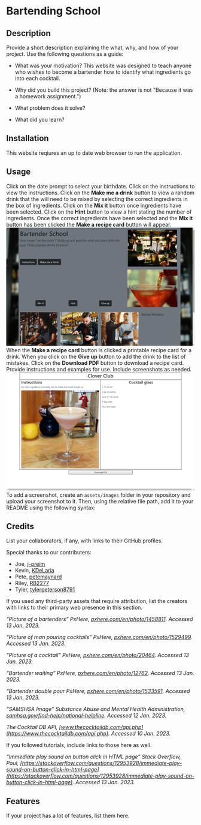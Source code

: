 # Bartending School

## Description

Provide a short description explaining the what, why, and how of your project. Use the following questions as a guide:

- What was your motivation? This website was designed to teach anyone who wishes to become a bartender how to identify what ingredients go into each cocktail.
- Why did you build this project? (Note: the answer is not "Because it was a homework assignment.")

- What problem does it solve?
- What did you learn?

## Installation
This website reqiures an up to date web browser to run the application.

## Usage
Click on the date prompt to select your birthdate. Click on the instructions to view the instructions. Click on the **Make me a drink** button to view a random drink that the will need to be mixed by selecting the correct ingredients in the box of ingredients. Click on the **Mix it** button once ingredients have been selected. Click on the **Hint** button to view a hint stating the number of ingredients.  Once the correct ingredients have been selected and the **Mix it** button has been clicked the **Make a recipe card** button will appear.  
![Bartending School](assets/images/screenshot1.png)
When the **Make a recipe card** button is clicked a printable recipe card for a drink.  When you click on the **Give up** button to add the drink to the list of mistakes. Click on the **Download PDF** button to download a recipe card.
Provide instructions and examples for use. Include screenshots as needed.
![Bartending School](assets/images/screenshot2.png)
To add a screenshot, create an `assets/images` folder in your repository and upload your screenshot to it. Then, using the relative file path, add it to your README using the following syntax:




## Credits

List your collaborators, if any, with links to their GitHub profiles.

Special thanks to our contributers:
- Joe, [j-preim](https://github.com/j-preim)
- Kevin, [KDeLaria](https://github.com/KDeLaria)
- Pete, [petemaynard](https://github.com/petemaynard)
- Riley, [RB2277](https://github.com/RB2277)
- Tyler, [tylerpeterson8791](https://github.com/tylerpeterson8791)

If you used any third-party assets that require attribution, list the creators with links to their primary web presence in this section.

*“Picture of a bartenders” PxHere, *[pxhere.com/en/photo/1458811](https://pxhere.com/en/photo/1458811)*. Accessed 13 Jan. 2023.*

*“Picture of man pouring cocktails” PxHere, *[pxhere.com/en/photo/1529499](https://pxhere.com/en/photo/1529499)*. Accessed 13 Jan. 2023.*

*“Picture of a cocktail” PxHere, *[pxhere.com/en/photo/20464](https://pxhere.com/en/photo/20464)*. Accessed 13 Jan. 2023.*

*“Bartender waiting” PxHere, *[pxhere.com/en/photo/12762](https://pxhere.com/en/photo/12762)*. Accessed 13 Jan. 2023.*

*“Bartender double pour PxHere, *[pxhere.com/en/photo/1533591](https://pxhere.com/en/photo/1533591)*. Accessed 13 Jan. 2023.*

*“SAMSHSA Image” Substance Abuse and Mental Health Administration, *[samhsa.gov/find-help/national-helpline](https://www.samhsa.gov/find-help/national-helpline)*. Accessed 12 Jan. 2023.*

*The Cocktail DB API, *[www.thecocktaildb.com/api.php](https://www.thecocktaildb.com/api.php)*. Accessed 10 Jan. 2023.*

If you followed tutorials, include links to those here as well.

*“Immediate play sound on button click in HTML page” Stack Overflow, Paul, *[https://stackoverflow.com/questions/12953928/immediate-play-sound-on-button-click-in-html-page](https://stackoverflow.com/questions/12953928/immediate-play-sound-on-button-click-in-html-page)*. Accessed 13 Jan. 2023.*

## Features

If your project has a lot of features, list them here.
